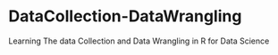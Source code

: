 # DataCollection-DataWrangling
Learning The data Collection and Data Wrangling in R for Data Science
